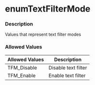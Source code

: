 # enumTextFilterMode

### Description

Values that represent text filter modes 

### Allowed Values

| Allowed Values | Description |
| ------------- | ------------- |
| TFM_Disable | Disable text filter |
| TFM_Enable | Enable text filter |